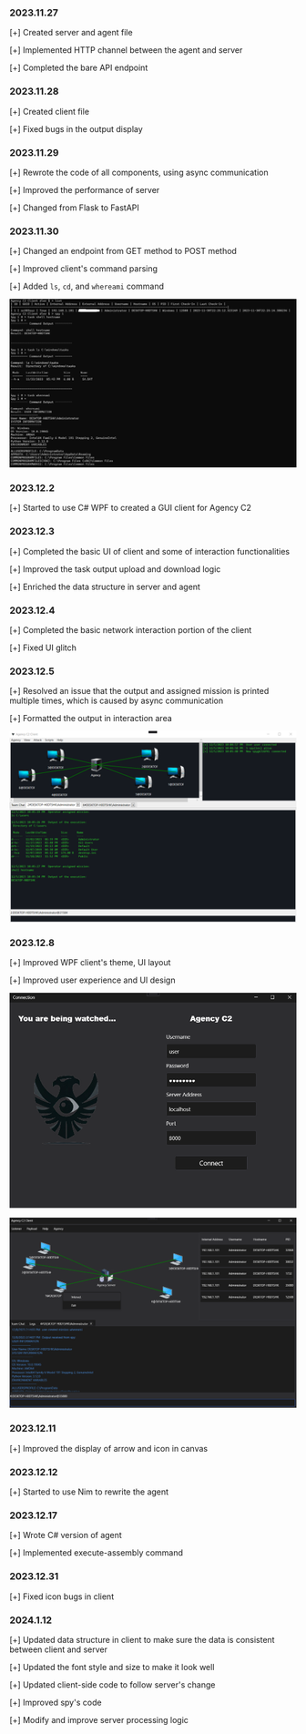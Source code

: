 ### 2023.11.27
[+] Created server and agent file

[+] Implemented HTTP channel between the agent and server

[+] Completed the bare API endpoint

### 2023.11.28
[+] Created client file

[+] Fixed bugs in the output display

### 2023.11.29
[+] Rewrote the code of all components, using async communication

[+] Improved the performance of server

[+] Changed from Flask to FastAPI

### 2023.11.30
[+] Changed an endpoint from GET method to POST method

[+] Improved client's command parsing

[+] Added `ls`, `cd`, and `whereami` command

![image](/screenshot/agency.jpg)

### 2023.12.2
[+] Started to use C# WPF to created a GUI client for Agency C2

### 2023.12.3
[+] Completed the basic UI of client and some of interaction functionalities

[+] Improved the task output upload and download logic

[+] Enriched the data structure in server and agent


### 2023.12.4
[+] Completed the basic network interaction portion of the client

[+] Fixed UI glitch


### 2023.12.5
[+] Resolved an issue that the output and assigned mission is printed multiple times, which is caused by async communication

[+] Formatted the output in interaction area

![image](/screenshot/12.5.update.png)


### 2023.12.8
[+] Improved WPF client's theme, UI layout

[+] Improved user experience and UI design

![image](/screenshot/wpfgui1.png)

![image](/screenshot/wpfgui2.png)

### 2023.12.11
[+] Improved the display of arrow and icon in canvas


### 2023.12.12
[+] Started to use Nim to rewrite the agent

### 2023.12.17
[+] Wrote C# version of agent

[+] Implemented execute-assembly command

### 2023.12.31
[+] Fixed icon bugs in client

### 2024.1.12
[+] Updated data structure in client to make sure the data is consistent between client and server

[+] Updated the font style and size to make it look well

[+] Updated client-side code to follow server's change

[+] Improved spy's code 

[+] Modify and improve server processing logic


